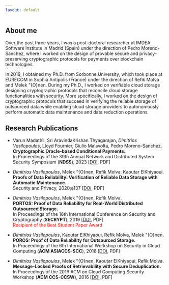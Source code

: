 ```yaml
---
layout: default
---
```


## About me

Over the past three years, I was a post-doctoral researcher at IMDEA Software Institute in Madrid (Spain) under the direction of Pedro Moreno-Sanchez, where I worked on the design of provable secure and privacy-preserving cryptographic protocols for payments over blockchain technologies.

In 2019, I obtained my Ph.D. from Sorbonne University, which took place at EURECOM in Sophia Antipolis (France) under the direction of Refik Molva and Melek \"{O}nen. During my Ph.D., I worked on verifiable cloud storage designing cryptographic protocols that reconcile cloud storage functionalities with security. More specifically, I worked on the design of cryptographic protocols that succeed in verifying the reliable storage of outsourced data while enabling cloud storage providers to autonomously perform automatic data maintenance and data reduction operations.

## Research Publications

*  Varun Madathil, Sri AravindaKrishan Thyagarajan, _Dimitrios Vasilopoulos_, Lloyd Fournier, Giulio Malavolta, Pedro Moreno-Sanchez.\
   **Cryptographic Oracle-based Conditional Payments.**\
   In Proceedings of the 30th Annual Network and Distributed System Security Symposium (**NDSS**), 2023 [[DOI](https://doi.org/10.14722/ndss.2023.24024), PDF]

*  _Dimitrios Vasilopoulos_, Melek \"{O}nen, Refik Molva, Kaoutar ElKhiyaoui.\
   **Proofs of Data Reliability: Verification of Reliable Data Storage with Automatic Maintenance.**\
   Security and Privacy, 2020;e137 [[DOI](https://doi.org/10.1002/spy2.137), PDF]

*  _Dimitrios Vasilopoulos_, Melek \"{O}nen, Refik Molva.\
   **PORTOS: Proof of Data Reliability for Real-World Distributed Outsourced Storage.**\
   In Proceedings of the 16th International Conference on Security and Cryptography (**SECRYPT**), 2019 [[DOI](https://doi.org/10.5220/0007927301730186), PDF]\
   <span style="color:red;">    Recipient of the Best Student Paper Award</span>

*  _Dimitrios Vasilopoulos_, Kaoutar ElKhiyaoui, Refik Molva, Melek \"{O}nen.\
   **POROS: Proof of Data Reliability for Outsourced Storage.**\
   In Proceedings of the 6th International Workshop on Security in Cloud Computing (**ACM ASIACCS-SCC**), 2018 [[DOI](https://doi.org/10.1145/3201595.3201600), PDF]

*  _Dimitrios Vasilopoulos_, Melek \"{O}nen, Kaoutar ElKhiyaoui, Refik Molva.\
   **Message-Locked Proofs of Retrievability with Secure Deduplication.**\
   In Proceedings of the 2016 ACM on Cloud Computing Security Workshop (**ACM CCS-CCSW**), 2016 [[DOI](https://doi.org/10.1145/2996429.2996433), PDF]
 
